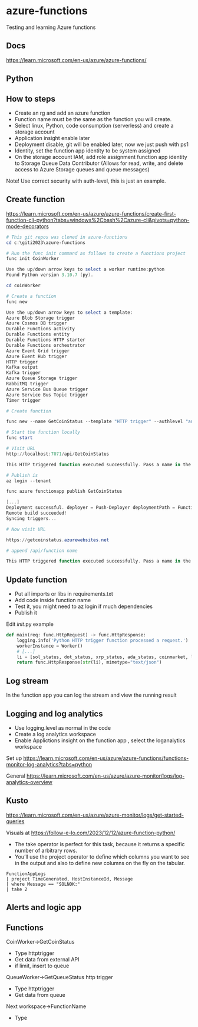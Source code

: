 # azure-functions
Testing and learning Azure functions

## Docs

https://learn.microsoft.com/en-us/azure/azure-functions/

## Python

## How to steps

* Create an rg and add an azure function
* Function name must be the same as the function you will create.
* Select linux, Python, code consumption (serverless) and create a storage account
* Application insight enable later
* Deployment disable, git will be enabled later, now we just push with ps1
* Identity, set the function app identity to be system assigned
* On the storage account IAM, add role assignment function app identity to Storage Queue Data Contributor (Allows for read, write, and delete access to Azure Storage queues and queue messages)

Note! Use correct security with auth-level, this is just an example.

##  Create function

https://learn.microsoft.com/en-us/azure/azure-functions/create-first-function-cli-python?tabs=windows%2Cbash%2Cazure-cli&pivots=python-mode-decorators


```ps1
# This git repos was cloned in azure-functions
cd c:\giti2023\azure-functions

# Run the func init command as follows to create a functions project
func init CoinWorker

Use the up/down arrow keys to select a worker runtime:python
Found Python version 3.10.7 (py).

cd coinWorker

# Create a function
func new

Use the up/down arrow keys to select a template:
Azure Blob Storage trigger
Azure Cosmos DB trigger
Durable Functions activity
Durable Functions entity
Durable Functions HTTP starter
Durable Functions orchestrator
Azure Event Grid trigger
Azure Event Hub trigger
HTTP trigger
Kafka output
Kafka trigger
Azure Queue Storage trigger
RabbitMQ trigger
Azure Service Bus Queue trigger
Azure Service Bus Topic trigger
Timer trigger

# Create function

func new --name GetCoinStatus --template "HTTP trigger" --authlevel "anonymous"

# Start the function locally
func start

# Visit URL
http://localhost:7071/api/GetCoinStatus

This HTTP triggered function executed successfully. Pass a name in the query string or in the request body for a personalized response.

# Publish is
az login --tenant

func azure functionapp publish GetCoinStatus

[...]
Deployment successful. deployer = Push-Deployer deploymentPath = Functions App ZipDeploy. Extract zip. Remote build.
Remote build succeeded!
Syncing triggers...

# Now visit URL

https://getcoinstatus.azurewebsites.net

# append /api/function name

This HTTP triggered function executed successfully. Pass a name in the query string or in the request body for a personalized response.


```

## Update function

* Put all imports or libs in requirements.txt
* Add code inside function name
* Test it, you might need to az login if much dependencies
* Publish it

Edit _init_.py example

```py
def main(req: func.HttpRequest) -> func.HttpResponse:
    logging.info('Python HTTP trigger function processed a request.')
    workerInstance = Worker()
    # [...]
    li = [sol_status, dot_status, xrp_status, ada_status, coinmarket, length_of_queue]
    return func.HttpResponse(str(li), mimetype="text/json")

```


## Log stream

In the function app you can log the stream and view the running result

## Logging and log analytics

* Use logging.level as normal in the code
* Create a log analytics workspace
* Enable Applictions insight on the function app , select the loganalytics workspace

Set up https://learn.microsoft.com/en-us/azure/azure-functions/functions-monitor-log-analytics?tabs=python

General https://learn.microsoft.com/en-us/azure/azure-monitor/logs/log-analytics-overview



## Kusto

https://learn.microsoft.com/en-us/azure/azure-monitor/logs/get-started-queries

Visuals at https://follow-e-lo.com/2023/12/12/azure-function-python/

* The take operator is perfect for this task, because it returns a specific number of arbitrary rows.
* You’ll use the project operator to define which columns you want to see in the output and also to define new columns on the fly on the tabular.

```kusto
FunctionAppLogs
| project TimeGenerated, HostInstanceId, Message
| where Message == "SOLNOK:"
| take 2
```

## Alerts and logic app



## Functions

CoinWorker->GetCoinStatus 
* Type httptrigger
* Get data from external API
* if limit, insert to queue

QueueWorker->GetQueueStatus http trigger
* Type httptrigger
* Get data from queue

Next workspace->FunctionName
* Type